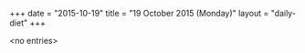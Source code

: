 +++
date = "2015-10-19"
title = "19 October 2015 (Monday)"
layout = "daily-diet"
+++


\<no entries\>
